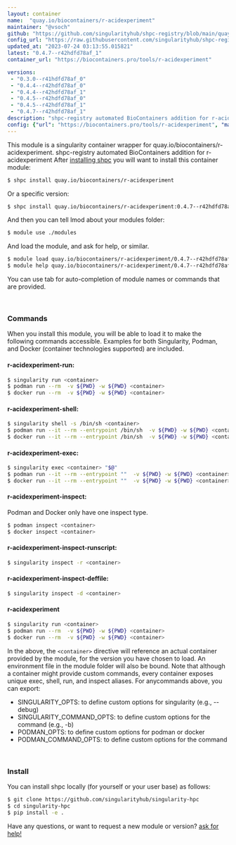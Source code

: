 ```yaml
---
layout: container
name:  "quay.io/biocontainers/r-acidexperiment"
maintainer: "@vsoch"
github: "https://github.com/singularityhub/shpc-registry/blob/main/quay.io/biocontainers/r-acidexperiment/container.yaml"
config_url: "https://raw.githubusercontent.com/singularityhub/shpc-registry/main/quay.io/biocontainers/r-acidexperiment/container.yaml"
updated_at: "2023-07-24 03:13:55.015821"
latest: "0.4.7--r42hdfd78af_1"
container_url: "https://biocontainers.pro/tools/r-acidexperiment"

versions:
 - "0.3.0--r41hdfd78af_0"
 - "0.4.4--r42hdfd78af_0"
 - "0.4.4--r42hdfd78af_1"
 - "0.4.5--r42hdfd78af_0"
 - "0.4.5--r42hdfd78af_1"
 - "0.4.7--r42hdfd78af_1"
description: "shpc-registry automated BioContainers addition for r-acidexperiment"
config: {"url": "https://biocontainers.pro/tools/r-acidexperiment", "maintainer": "@vsoch", "description": "shpc-registry automated BioContainers addition for r-acidexperiment", "latest": {"0.4.7--r42hdfd78af_1": "sha256:24b73ceddfc19f03d640001872d4815ed5567b88aba91edc9d7fde7bac8301d5"}, "tags": {"0.3.0--r41hdfd78af_0": "sha256:7f190b21233e13ed428108eed86005c9896f03d82fad42d5c45a5c81252b12a3", "0.4.4--r42hdfd78af_0": "sha256:9ce87bf63b684343a8b113ef9f829b60c53c8064805dce7746ebd1ee9cac6871", "0.4.4--r42hdfd78af_1": "sha256:565b32ae3b62788a82bf497ed2f5b1f948a7586c6ec242a62d410fe95a248de2", "0.4.5--r42hdfd78af_0": "sha256:b80b37a52a231b6fb0f0572ca94db8c2a5491aa811c9625affd6863acbbd5d73", "0.4.5--r42hdfd78af_1": "sha256:53f87b72022e263f79853356f645faff833ff307148a1b235b97288080758b3c", "0.4.7--r42hdfd78af_1": "sha256:24b73ceddfc19f03d640001872d4815ed5567b88aba91edc9d7fde7bac8301d5"}, "docker": "quay.io/biocontainers/r-acidexperiment"}
---
```


This module is a singularity container wrapper for quay.io/biocontainers/r-acidexperiment.
shpc-registry automated BioContainers addition for r-acidexperiment
After [installing shpc](#install) you will want to install this container module:


```bash
$ shpc install quay.io/biocontainers/r-acidexperiment
```

Or a specific version:

```bash
$ shpc install quay.io/biocontainers/r-acidexperiment:0.4.7--r42hdfd78af_1
```

And then you can tell lmod about your modules folder:

```bash
$ module use ./modules
```

And load the module, and ask for help, or similar.

```bash
$ module load quay.io/biocontainers/r-acidexperiment/0.4.7--r42hdfd78af_1
$ module help quay.io/biocontainers/r-acidexperiment/0.4.7--r42hdfd78af_1
```

You can use tab for auto-completion of module names or commands that are provided.

<br>

### Commands

When you install this module, you will be able to load it to make the following commands accessible.
Examples for both Singularity, Podman, and Docker (container technologies supported) are included.

#### r-acidexperiment-run:

```bash
$ singularity run <container>
$ podman run --rm  -v ${PWD} -w ${PWD} <container>
$ docker run --rm  -v ${PWD} -w ${PWD} <container>
```

#### r-acidexperiment-shell:

```bash
$ singularity shell -s /bin/sh <container>
$ podman run --it --rm --entrypoint /bin/sh  -v ${PWD} -w ${PWD} <container>
$ docker run --it --rm --entrypoint /bin/sh  -v ${PWD} -w ${PWD} <container>
```

#### r-acidexperiment-exec:

```bash
$ singularity exec <container> "$@"
$ podman run --it --rm --entrypoint ""  -v ${PWD} -w ${PWD} <container> "$@"
$ docker run --it --rm --entrypoint ""  -v ${PWD} -w ${PWD} <container> "$@"
```

#### r-acidexperiment-inspect:

Podman and Docker only have one inspect type.

```bash
$ podman inspect <container>
$ docker inspect <container>
```

#### r-acidexperiment-inspect-runscript:

```bash
$ singularity inspect -r <container>
```

#### r-acidexperiment-inspect-deffile:

```bash
$ singularity inspect -d <container>
```



#### r-acidexperiment

```bash
$ singularity run <container>
$ podman run --rm  -v ${PWD} -w ${PWD} <container>
$ docker run --rm  -v ${PWD} -w ${PWD} <container>
```


In the above, the `<container>` directive will reference an actual container provided
by the module, for the version you have chosen to load. An environment file in the
module folder will also be bound. Note that although a container
might provide custom commands, every container exposes unique exec, shell, run, and
inspect aliases. For anycommands above, you can export:

 - SINGULARITY_OPTS: to define custom options for singularity (e.g., --debug)
 - SINGULARITY_COMMAND_OPTS: to define custom options for the command (e.g., -b)
 - PODMAN_OPTS: to define custom options for podman or docker
 - PODMAN_COMMAND_OPTS: to define custom options for the command

<br>

### Install

You can install shpc locally (for yourself or your user base) as follows:

```bash
$ git clone https://github.com/singularityhub/singularity-hpc
$ cd singularity-hpc
$ pip install -e .
```

Have any questions, or want to request a new module or version? [ask for help!](https://github.com/singularityhub/singularity-hpc/issues)